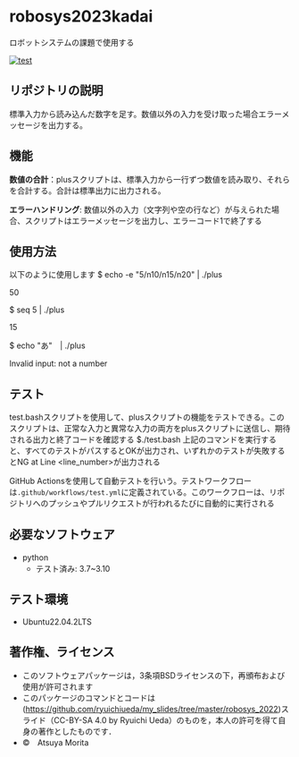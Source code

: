 # robosys2023kadai
ロボットシステムの課題で使用する

[![test](https://github.com/morita1315/robosys2023kadai/actions/workflows/test.yml/badge.svg)](https://github.com/morita1315/robosys2023kadai/actions/workflows/test.yml)

## リポジトリの説明
標準入力から読み込んだ数字を足す。数値以外の入力を受け取った場合エラーメッセージを出力する。

## 機能
**数値の合計**：plusスクリプトは、標準入力から一行ずつ数値を読み取り、それらを合計する。合計は標準出力に出力される。

**エラーハンドリング**: 数値以外の入力（文字列や空の行など）が与えられた場合、スクリプトはエラーメッセージを出力し、エラーコード1で終了する

## 使用方法
以下のように使用します
$ echo -e "5/n10/n15/n20" | ./plus

50

$ seq 5 | ./plus

15

$ echo "あ"　| ./plus

Invalid input: not a number 

## テスト
test.bashスクリプトを使用して、plusスクリプトの機能をテストできる。このスクリプトは、正常な入力と異常な入力の両方をplusスクリプトに送信し、期待される出力と終了コードを確認する
$./test.bash
上記のコマンドを実行すると、すべてのテストがパスするとOKが出力され、いずれかのテストが失敗するとNG at Line <line_number>が出力される 

GitHub Actionsを使用して自動テストを行いう。テストワークフローは`.github/workflows/test.yml`に定義されている。このワークフローは、リポジトリへのプッシュやプルリクエストが行われるたびに自動的に実行される

## 必要なソフトウェア
* python　
  * テスト済み: 3.7~3.10

## テスト環境
* Ubuntu22.04.2LTS

## 著作権、ライセンス  
* このソフトウェアパッケージは，3条項BSDライセンスの下，再頒布および使用が許可されます
* このパッケージのコマンドとコードは(https://github.com/ryuichiueda/my_slides/tree/master/robosys_2022)スライド（CC-BY-SA 4.0 by Ryuichi Ueda）のものを，本人の許可を得て自身の著作としたものです．
* ©　Atsuya Morita

